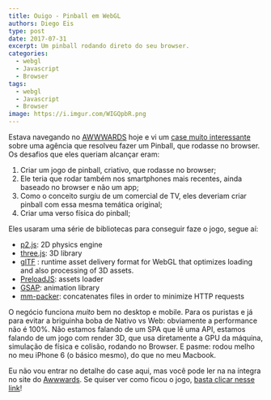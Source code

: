 ```yaml
---
title: Ouigo - Pinball em WebGL
authors: Diego Eis
type: post
date: 2017-07-31
excerpt: Um pinball rodando direto do seu browser.
categories:
  - webgl
  - Javascript
  - Browser
tags:
  - webgl
  - Javascript
  - Browser
image: https://i.imgur.com/WIGQpbR.png
---
```


Estava navegando no [AWWWARDS](https://awwwards.com/) hoje e vi um [case muito interessante](https://www.awwwards.com/case-study-merci-michel-rosapark-win-sotm-june-with-ouigo-let-s-play.html) sobre uma agência que resolveu fazer um Pinball, que rodasse no browser. Os desafios que eles queriam alcançar eram:

1. Criar um jogo de pinball, criativo, que rodasse no browser;
2. Ele teria que rodar também nos smartphones mais recentes, ainda baseado no browser e não um app;
3. Como o conceito surgiu de um comercial de TV, eles deveriam criar pinball com essa mesma temática original;
4. Criar uma verso física do pinball;

Eles usaram uma série de bibliotecas para conseguir faze o jogo, segue aí:

* [p2.js](https://github.com/schteppe/p2.js/): 2D physics engine
* [three.js](https://threejs.org/): 3D library
* [glTF](https://github.com/KhronosGroup/glTF/) : runtime asset delivery format for WebGL that optimizes loading and also processing of 3D assets.
* [PreloadJS](https://www.createjs.com/preloadjs/): assets loader
* [GSAP](https://greensock.com/gsap/): animation library
* [mm-packer](https://www.npmjs.com/package/mm-packer/): concatenates files in order to minimize HTTP requests

O negócio funciona *muito* bem no desktop e mobile. Para os puristas e já para evitar a briguinha boba de Nativo vs Web: obviamente a performance não é 100%. Não estamos falando de um SPA que lê uma API, estamos falando de um jogo com render 3D, que usa diretamente a GPU da máquina, simulação de física e colisão, rodando no Browser. E pasme: rodou melho no meu iPhone 6 (o básico mesmo), do que no meu Macbook.

Eu não vou entrar no detalhe do case aqui, mas você pode ler na na íntegra no site do [Awwwards](https://www.awwwards.com/case-study-merci-michel-rosapark-win-sotm-june-with-ouigo-let-s-play.html). Se quiser ver como ficou o jogo, [basta clicar nesse link](https://letsplay.ouigo.com)!
